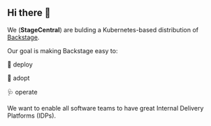 ## Hi there 👋

We (**StageCentral**) are bulding a Kubernetes-based distribution of [Backstage](https://backstage.io).

Our goal is making Backstage easy to:

🍛 deploy

🐩 adopt

🩺 operate


We want to enable all software teams to have great Internal Delivery Platforms (IDPs).

